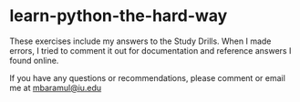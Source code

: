 # learn-python-the-hard-way

These exercises include my answers to the Study Drills. When I made errors, I tried to comment it out for documentation and reference answers I found online.

If you have any questions or recommendations, please comment or email me at mbaramul@iu.edu
